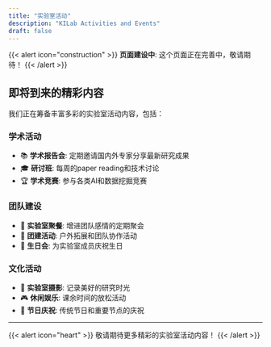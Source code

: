 ```yaml
---
title: "实验室活动"
description: "KILab Activities and Events"
draft: false
---
```


{{< alert icon="construction" >}}
**页面建设中**: 这个页面正在完善中，敬请期待！
{{< /alert >}}

## 即将到来的精彩内容

我们正在筹备丰富多彩的实验室活动内容，包括：

### 学术活动
- 📚 **学术报告会**: 定期邀请国内外专家分享最新研究成果
- 🎓 **研讨班**: 每周的paper reading和技术讨论
- 🏆 **学术竞赛**: 参与各类AI和数据挖掘竞赛

### 团队建设
- 🎉 **实验室聚餐**: 增进团队感情的定期聚会
- 🚀 **团建活动**: 户外拓展和团队协作活动
- 🎂 **生日会**: 为实验室成员庆祝生日

### 文化活动
- 📸 **实验室摄影**: 记录美好的研究时光
- 🎮 **休闲娱乐**: 课余时间的放松活动
- 🌟 **节日庆祝**: 传统节日和重要节点的庆祝

---

{{< alert icon="heart" >}}
敬请期待更多精彩的实验室活动内容！
{{< /alert >}}